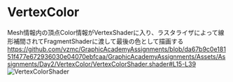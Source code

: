 # VertexColor
Mesh情報内の頂点Color情報がVertexShaderに入り、ラスタライザによって線形補間されてFragmentShaderに渡して最後の色として描画する
https://github.com/vzmc/GraphicAcademyAssignments/blob/da67b9c0e18151f477e672936030e04070ebfcaa/GraphicAcademyAssignments/Assets/Assignments/Day2/VertexColor/VertexColorShader.shader#L15-L39
![VertexColorShader](https://user-images.githubusercontent.com/6869650/156200952-5f5a06e7-7eb0-4c12-a74f-f4329f225b3a.png)
